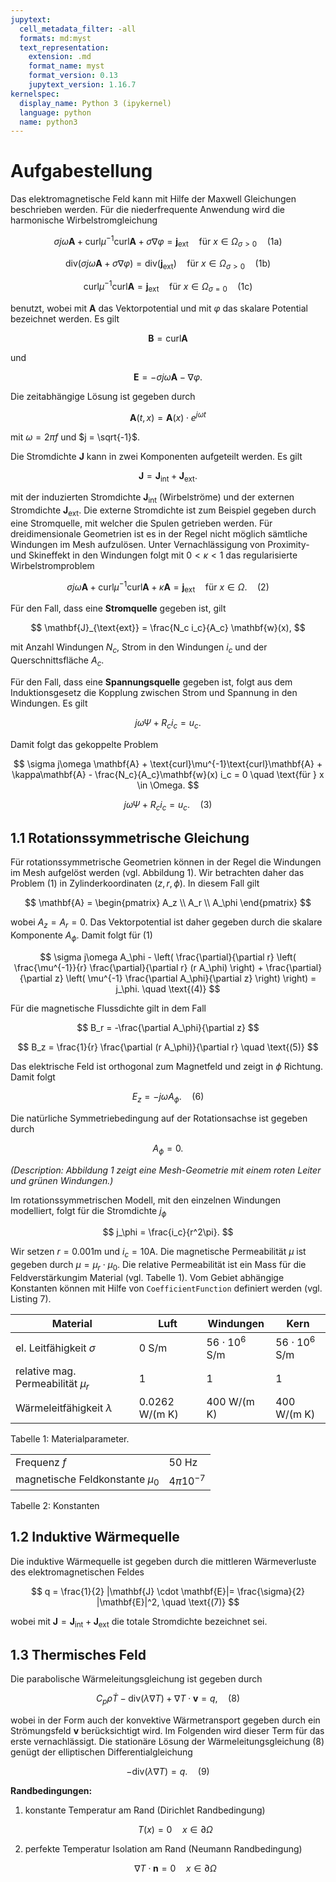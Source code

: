 ```yaml
---
jupytext:
  cell_metadata_filter: -all
  formats: md:myst
  text_representation:
    extension: .md
    format_name: myst
    format_version: 0.13
    jupytext_version: 1.16.7
kernelspec:
  display_name: Python 3 (ipykernel)
  language: python
  name: python3
---
```


# Aufgabestellung

Das elektromagnetische Feld kann mit Hilfe der Maxwell Gleichungen beschrieben werden.
Für die niederfrequente Anwendung wird die harmonische Wirbelstromgleichung

$$ \sigma j\omega \mathbf{A} + \text{curl}\mu^{-1}\text{curl}\mathbf{A} + \sigma\nabla\varphi = \mathbf{j}_{\text{ext}} \quad \text{für } x \in \Omega_{\sigma>0} \quad \text{(1a)} $$

$$ \text{div}(\sigma j\omega \mathbf{A} + \sigma\nabla\varphi) = \text{div}(\mathbf{j}_{\text{ext}}) \quad \text{für } x \in \Omega_{\sigma>0} \quad \text{(1b)} $$

$$ \text{curl}\mu^{-1}\text{curl}\mathbf{A} = \mathbf{j}_{\text{ext}} \quad \text{für } x \in \Omega_{\sigma=0} \quad \text{(1c)} $$

benutzt, wobei mit $\mathbf{A}$ das Vektorpotential und mit $\varphi$ das skalare Potential bezeichnet werden. Es gilt

$$ \mathbf{B} = \text{curl}\mathbf{A} $$

und

$$ \mathbf{E} = -\sigma j\omega \mathbf{A} - \nabla\varphi. $$

Die zeitabhängige Lösung ist gegeben durch

$$ \mathbf{A}(t, x) = \mathbf{A}(x) \cdot e^{j\omega t} $$

mit $\omega = 2\pi f$ und $j = \sqrt{-1}$.

Die Stromdichte $\mathbf{J}$ kann in zwei Komponenten aufgeteilt werden. Es gilt

$$ \mathbf{J} = \mathbf{J}_{\text{int}} + \mathbf{J}_{\text{ext}}. $$

mit der induzierten Stromdichte $\mathbf{J}_{\text{int}}$ (Wirbelströme) und der externen Stromdichte $\mathbf{J}_{\text{ext}}$.
Die externe Stromdichte ist zum Beispiel gegeben durch eine Stromquelle, mit welcher die Spulen getrieben werden.
Für dreidimensionale Geometrien ist es in der Regel nicht möglich sämtliche Windungen im Mesh aufzulösen. Unter Vernachlässigung von Proximity- und Skineffekt in den Windungen folgt mit $0 < \kappa < 1$ das regularisierte Wirbelstromproblem

$$ \sigma j\omega \mathbf{A} + \text{curl}\mu^{-1}\text{curl}\mathbf{A} + \kappa\mathbf{A} = \mathbf{j}_{\text{ext}} \quad \text{für } x \in \Omega. \quad \text{(2)} $$

Für den Fall, dass eine **Stromquelle** gegeben ist, gilt

$$ \mathbf{J}_{\text{ext}} = \frac{N_c i_c}{A_c} \mathbf{w}(x), $$

mit Anzahl Windungen $N_c$, Strom in den Windungen $i_c$ und der Querschnittsfläche $A_c$.

Für den Fall, dass eine **Spannungsquelle** gegeben ist, folgt aus dem Induktionsgesetz die Kopplung zwischen Strom und Spannung in den Windungen. Es gilt

$$ j\omega\Psi + R_c i_c = u_c. $$

Damit folgt das gekoppelte Problem

$$ \sigma j\omega \mathbf{A} + \text{curl}\mu^{-1}\text{curl}\mathbf{A} + \kappa\mathbf{A} - \frac{N_c}{A_c}\mathbf{w}(x) i_c = 0 \quad \text{für } x \in \Omega. $$

$$ j\omega\Psi + R_c i_c = u_c. \quad \text{(3)} $$

## 1.1 Rotationssymmetrische Gleichung

Für rotationssymmetrische Geometrien können in der Regel die Windungen im Mesh aufgelöst werden (vgl. Abbildung 1). Wir betrachten daher das Problem (1) in Zylinderkoordinaten $(z, r, \phi)$. In diesem Fall gilt

$$ \mathbf{A} = \begin{pmatrix} A_z \\ A_r \\ A_\phi \end{pmatrix} $$

wobei $A_z = A_r = 0$. Das Vektorpotential ist daher gegeben durch die skalare Komponente $A_\phi$. Damit folgt für (1)

$$ \sigma j\omega A_\phi - \left( \frac{\partial}{\partial r} \left( \frac{\mu^{-1}}{r} \frac{\partial}{\partial r} (r A_\phi) \right) + \frac{\partial}{\partial z} \left( \mu^{-1} \frac{\partial A_\phi}{\partial z} \right) \right) = j_\phi. \quad \text{(4)} $$

Für die magnetische Flussdichte gilt in dem Fall

$$ B_r = -\frac{\partial A_\phi}{\partial z} $$

$$ B_z = \frac{1}{r} \frac{\partial (r A_\phi)}{\partial r} \quad \text{(5)} $$

Das elektrische Feld ist orthogonal zum Magnetfeld und zeigt in $\phi$ Richtung. Damit folgt

$$ E_z = -j\omega A_\phi. \quad \text{(6)} $$

Die natürliche Symmetriebedingung auf der Rotationsachse ist gegeben durch

$$ A_\phi = 0. $$

<!-- Abbildung 1: Geometrie -->
*(Description: Abbildung 1 zeigt eine Mesh-Geometrie mit einem roten Leiter und grünen Windungen.)*

Im rotationssymmetrischen Modell, mit den einzelnen Windungen modelliert, folgt für die Stromdichte $j_\phi$

$$ j_\phi = \frac{i_c}{r^2\pi}. $$

Wir setzen $r = 0.001\text{m}$ und $i_c = 10\text{A}$. Die magnetische Permeabilität $\mu$ ist gegeben durch $\mu = \mu_r \cdot \mu_0$. Die relative Permeabilität ist ein Mass für die Feldverstärkungim Material (vgl. Tabelle 1). Vom Gebiet abhängige Konstanten können mit Hilfe von `CoefficientFunction` definiert werden (vgl. Listing 7).

| Material                     | Luft                               | Windungen                          | Kern                               |
|------------------------------|------------------------------------|------------------------------------|------------------------------------|
| el. Leitfähigkeit $\sigma$   | $0 \text{ S/m}$                  | $56 \cdot 10^6 \text{ S/m}$      | $56 \cdot 10^6 \text{ S/m}$      |
| relative mag. Permeabilität $\mu_r$ | $1$                              | $1$                              | $1$                              |
| Wärmeleitfähigkeit $\lambda$ | $0.0262 \text{ W/(m K)}$         | $400 \text{ W/(m K)}$            | $400 \text{ W/(m K)}$            |
Tabelle 1: Materialparameter.

|                              |             |
|------------------------------|-------------|
| Frequenz $f$               | $50 \text{ Hz}$ |
| magnetische Feldkonstante $\mu_0$ | $4\pi 10^{-7}$ |
Tabelle 2: Konstanten

## 1.2 Induktive Wärmequelle

Die induktive Wärmequelle ist gegeben durch die mittleren Wärmeverluste des elektromagnetischen Feldes

$$ q = \frac{1}{2} |\mathbf{J} \cdot \mathbf{E}|= \frac{\sigma}{2} |\mathbf{E}|^2, \quad \text{(7)} $$

wobei mit $\mathbf{J} = \mathbf{J}_{\text{int}} + \mathbf{J}_{\text{ext}}$ die totale Stromdichte bezeichnet sei.

## 1.3 Thermisches Feld

Die parabolische Wärmeleitungsgleichung ist gegeben durch

$$ C_p \rho \dot{T} - \text{div}(\lambda\nabla T) + \nabla T \cdot \mathbf{v} = q, \quad \text{(8)} $$

wobei in der Form auch der konvektive Wärmetransport gegeben durch ein Strömungsfeld $\mathbf{v}$ berücksichtigt wird. Im Folgenden wird dieser Term für das erste vernachlässigt.
Die stationäre Lösung der Wärmeleitungsgleichung (8) genügt der elliptischen Differentialgleichung

$$ -\text{div}(\lambda\nabla T) = q. \quad \text{(9)} $$

**Randbedingungen:**

1.  konstante Temperatur am Rand (Dirichlet Randbedingung)

    $$ T(x) = 0 \quad x \in \partial\Omega $$
2.  perfekte Temperatur Isolation am Rand (Neumann Randbedingung)

    $$ \nabla T \cdot \mathbf{n} = 0 \quad x \in \partial\Omega $$
